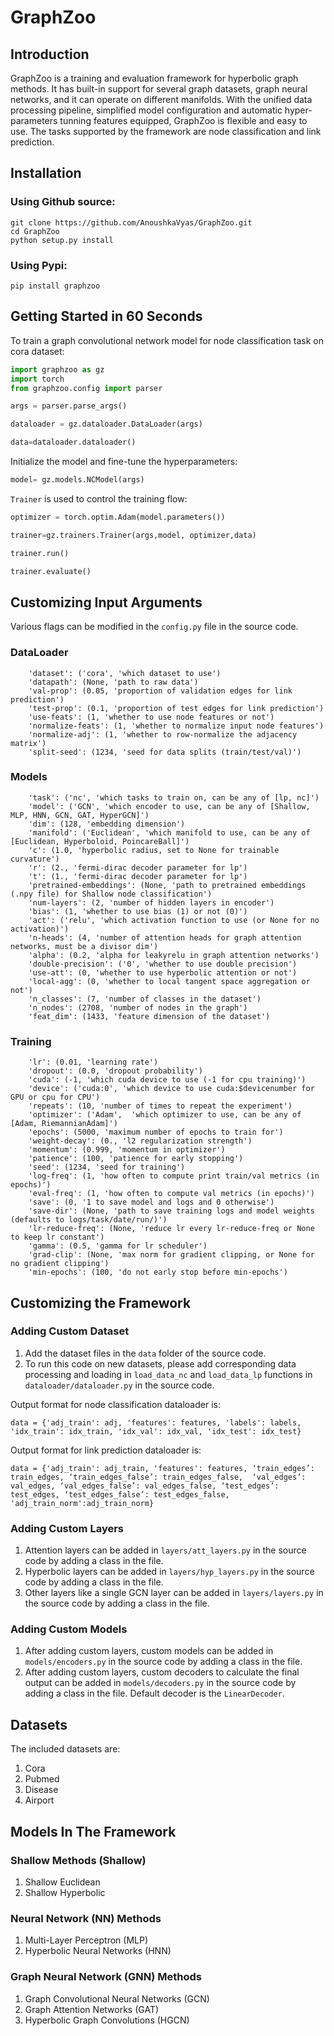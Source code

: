 # GraphZoo

## Introduction

GraphZoo is a training and evaluation framework for hyperbolic graph methods. It has built-in support for several graph datasets, graph neural networks, and it can operate on different manifolds. With the unified data processing pipeline, simplified model configuration and automatic hyper-parameters tunning features equipped, GraphZoo is flexible and easy to use. The tasks supported by the framework are node classification and link prediction. 

## Installation

### Using Github source:
```
git clone https://github.com/AnoushkaVyas/GraphZoo.git
cd GraphZoo
python setup.py install
```

### Using Pypi:

```
pip install graphzoo
```

## Getting Started in 60 Seconds

To train a graph convolutional network model for node classification task on cora dataset:

```python
import graphzoo as gz
import torch
from graphzoo.config import parser

args = parser.parse_args()

dataloader = gz.dataloader.DataLoader(args)

data=dataloader.dataloader()
```

Initialize the model and fine-tune the hyperparameters:

```python
model= gz.models.NCModel(args)
```

`Trainer` is used to control the training flow:

```python
optimizer = torch.optim.Adam(model.parameters())

trainer=gz.trainers.Trainer(args,model, optimizer,data)

trainer.run()

trainer.evaluate()
```

## Customizing Input Arguments

Various flags can be modified in the `config.py` file in the source code.

### DataLoader

```
    'dataset': ('cora', 'which dataset to use')
    'datapath': (None, 'path to raw data')
    'val-prop': (0.05, 'proportion of validation edges for link prediction')
    'test-prop': (0.1, 'proportion of test edges for link prediction')
    'use-feats': (1, 'whether to use node features or not')
    'normalize-feats': (1, 'whether to normalize input node features')
    'normalize-adj': (1, 'whether to row-normalize the adjacency matrix')
    'split-seed': (1234, 'seed for data splits (train/test/val)')

```

### Models

```
    'task': ('nc', 'which tasks to train on, can be any of [lp, nc]')
    'model': ('GCN', 'which encoder to use, can be any of [Shallow, MLP, HNN, GCN, GAT, HyperGCN]')
    'dim': (128, 'embedding dimension')
    'manifold': ('Euclidean', 'which manifold to use, can be any of [Euclidean, Hyperboloid, PoincareBall]')
    'c': (1.0, 'hyperbolic radius, set to None for trainable curvature')
    'r': (2., 'fermi-dirac decoder parameter for lp')
    't': (1., 'fermi-dirac decoder parameter for lp')
    'pretrained-embeddings': (None, 'path to pretrained embeddings (.npy file) for Shallow node classification')
    'num-layers': (2, 'number of hidden layers in encoder')
    'bias': (1, 'whether to use bias (1) or not (0)')
    'act': ('relu', 'which activation function to use (or None for no activation)')
    'n-heads': (4, 'number of attention heads for graph attention networks, must be a divisor dim')
    'alpha': (0.2, 'alpha for leakyrelu in graph attention networks')
    'double-precision': ('0', 'whether to use double precision')
    'use-att': (0, 'whether to use hyperbolic attention or not')
    'local-agg': (0, 'whether to local tangent space aggregation or not')
    'n_classes': (7, 'number of classes in the dataset')
    'n_nodes': (2708, 'number of nodes in the graph') 
    'feat_dim': (1433, 'feature dimension of the dataset') 
```

### Training

```
    'lr': (0.01, 'learning rate')
    'dropout': (0.0, 'dropout probability')
    'cuda': (-1, 'which cuda device to use (-1 for cpu training)')
    'device': ('cuda:0', 'which device to use cuda:$devicenumber for GPU or cpu for CPU')
    'repeats': (10, 'number of times to repeat the experiment')
    'optimizer': ('Adam',  'which optimizer to use, can be any of [Adam, RiemannianAdam]')
    'epochs': (5000, 'maximum number of epochs to train for')
    'weight-decay': (0., 'l2 regularization strength')
    'momentum': (0.999, 'momentum in optimizer')
    'patience': (100, 'patience for early stopping')
    'seed': (1234, 'seed for training')
    'log-freq': (1, 'how often to compute print train/val metrics (in epochs)')
    'eval-freq': (1, 'how often to compute val metrics (in epochs)')
    'save': (0, '1 to save model and logs and 0 otherwise')
    'save-dir': (None, 'path to save training logs and model weights (defaults to logs/task/date/run/)')
    'lr-reduce-freq': (None, 'reduce lr every lr-reduce-freq or None to keep lr constant')
    'gamma': (0.5, 'gamma for lr scheduler')
    'grad-clip': (None, 'max norm for gradient clipping, or None for no gradient clipping')
    'min-epochs': (100, 'do not early stop before min-epochs')
```

## Customizing the Framework

### Adding Custom Dataset

1. Add the dataset files in the `data` folder of the source code.
2. To run this code on new datasets, please add corresponding data processing and loading in `load_data_nc` and `load_data_lp` functions in `dataloader/dataloader.py` in the source code.

Output format for node classification dataloader is:

```
data = {'adj_train': adj, 'features': features, 'labels': labels, 'idx_train': idx_train, 'idx_val': idx_val, 'idx_test': idx_test}
```
Output format for link prediction dataloader is:

```
data = {'adj_train': adj_train, 'features': features, ‘train_edges’: train_edges, ‘train_edges_false’: train_edges_false,  ‘val_edges’: val_edges, ‘val_edges_false’: val_edges_false, ‘test_edges’: test_edges, ‘test_edges_false’: test_edges_false, 'adj_train_norm':adj_train_norm}
```

### Adding Custom Layers

1. Attention layers can be added in `layers/att_layers.py` in the source code by adding a class in the file.
2. Hyperbolic layers can be added in `layers/hyp_layers.py` in the source code by adding a class in the file.
3. Other layers like a single GCN layer can be added in `layers/layers.py` in the source code by adding a class in the file.

### Adding Custom Models

1. After adding custom layers, custom models can be added in `models/encoders.py` in the source code by adding a class in the file.
2. After adding custom layers, custom decoders to calculate the final output can be added in `models/decoders.py` in the source code by adding a class in the file. Default decoder is the `LinearDecoder`.

## Datasets 

The included datasets are:

1. Cora
2. Pubmed
3. Disease
4. Airport

## Models In The Framework

### Shallow Methods (Shallow)
1. Shallow Euclidean
2. Shallow Hyperbolic

### Neural Network (NN) Methods
1. Multi-Layer Perceptron (MLP)
2. Hyperbolic Neural Networks (HNN) 

### Graph Neural Network (GNN) Methods
1. Graph Convolutional Neural Networks (GCN) 
2. Graph Attention Networks (GAT)
3. Hyperbolic Graph Convolutions (HGCN) 

